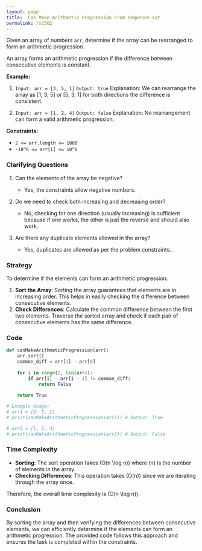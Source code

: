 ```yaml
---
layout: page
title:  Can Make Arithmetic Progression From Sequence-out
permalink: /s1502
---
```


Given an array of numbers `arr`, determine if the array can be rearranged to form an arithmetic progression.

An array forms an arithmetic progression if the difference between consecutive elements is constant. 

**Example:**

1. `Input: arr = [3, 5, 1]`
   `Output: true`
   Explanation: We can rearrange the array as [1, 3, 5] or [5, 3, 1] for both directions the difference is consistent.

2. `Input: arr = [1, 2, 4]`
   `Output: false`
   Explanation: No rearrangement can form a valid arithmetic progression.

**Constraints:**

- `2 <= arr.length <= 1000`
- `-10^6 <= arr[i] <= 10^6`

### Clarifying Questions

1. Can the elements of the array be negative?
   * Yes, the constraints allow negative numbers.
   
2. Do we need to check both increasing and decreasing order?
   * No, checking for one direction (usually increasing) is sufficient because if one works, the other is just the reverse and should also work.

3. Are there any duplicate elements allowed in the array?
   * Yes, duplicates are allowed as per the problem constraints.

### Strategy

To determine if the elements can form an arithmetic progression:

1. **Sort the Array**: Sorting the array guarantees that elements are in increasing order. This helps in easily checking the difference between consecutive elements.
2. **Check Differences**: Calculate the common difference between the first two elements. Traverse the sorted array and check if each pair of consecutive elements has the same difference.

### Code

```python
def canMakeArithmeticProgression(arr):
    arr.sort()
    common_diff = arr[1] - arr[0]
    
    for i in range(2, len(arr)):
        if arr[i] - arr[i - 1] != common_diff:
            return False
            
    return True

# Example Usage:
# arr1 = [3, 5, 1]
# print(canMakeArithmeticProgression(arr1)) # Output: True

# arr2 = [1, 2, 4]
# print(canMakeArithmeticProgression(arr2)) # Output: False
```

### Time Complexity

- **Sorting**: The sort operation takes \(O(n \log n)\) where \(n\) is the number of elements in the array.
- **Checking Differences**: This operation takes \(O(n)\) since we are iterating through the array once.

Therefore, the overall time complexity is \(O(n \log n)\).

### Conclusion

By sorting the array and then verifying the differences between consecutive elements, we can efficiently determine if the elements can form an arithmetic progression. The provided code follows this approach and ensures the task is completed within the constraints.